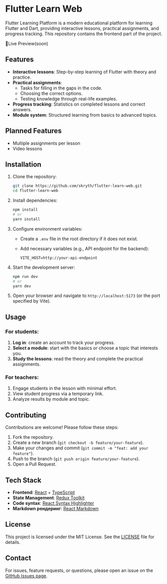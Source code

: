 # Flutter Learn Web

Flutter Learning Platform is a modern educational platform for learning Flutter and Dart, providing interactive lessons, practical assignments, and progress tracking. This repository contains the frontend part of the project.

📍Live Preview(soon)

## Features

- **Interactive lessons**: Step-by-step learning of Flutter with theory and practice.
- **Practical assignments**:
  - Tasks for filling in the gaps in the code.
  - Choosing the correct options.
  - Testing knowledge through real-life examples.
- **Progress tracking**: Statistics on completed lessons and correct answers.
- **Module system**: Structured learning from basics to advanced topics.

## Planned Features

- Multiple assignments per lesson
- Video lessons

## Installation

1. Clone the repository:
   ```bash
   git clone https://github.com/skryth/flutter-learn-web.git
   cd flutter-learn-web
   ```

2. Install dependencies:
   ```bash
   npm install
   # or
   yarn install
   ```

3. Configure environment variables:
   - Create a `.env` file in the root directory if it does not exist.
   - Add necessary variables (e.g., API endpoint for the backend):
     
     ```env
     VITE_HOST=http://your-api-endpoint
     ```

4. Start the development server:
   ```bash
   npm run dev
   # or
   yarn dev
   ```

5. Open your browser and navigate to `http://localhost:5173` (or the port specified by Vite).

## Usage

### For students:
1. **Log in**: create an account to track your progress.
2. **Select a module**: start with the basics or choose a topic that interests you.
3. **Study the lessons**: read the theory and complete the practical assignments.

### For teachers:
1. Engage students in the lesson with minimal effort.
2. View student progress via a temporary link.
3. Analyze results by module and topic.

## Contributing

Contributions are welcome! Please follow these steps:
1. Fork the repository.
2. Create a new branch (`git checkout -b feature/your-feature`).
3. Make your changes and commit (`git commit -m "feat: add your feature"`).
4. Push to the branch (`git push origin feature/your-feature`).
5. Open a Pull Request.

## Tech Stack
- **Frontend**: [React](https://react.dev/) + [TypeScript](https://www.typescriptlang.org/)
- **State Management**: [Redux Toolkit](https://redux-toolkit.js.org/)
- **Code syntax**: [React Syntax Highlighter](https://www.npmjs.com/package/react-syntax-highlighter)
- **Markdown рендеринг**: [React Markdown](https://www.npmjs.com/package/react-markdown)

## License

This project is licensed under the MIT License. See the [LICENSE](LICENSE) file for details.

## Contact

For issues, feature requests, or questions, please open an issue on the [GitHub Issues page](https://github.com/rusty-response/rusty-response-web/issues).

